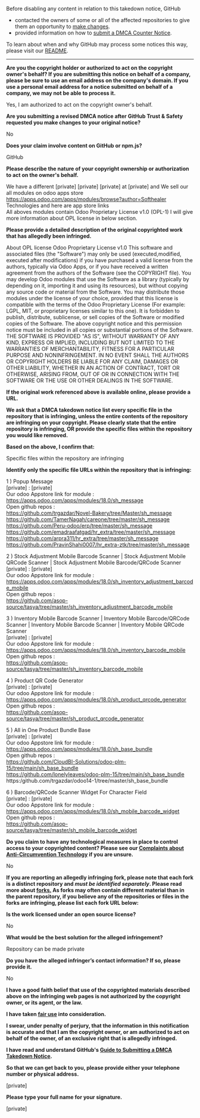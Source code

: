 Before disabling any content in relation to this takedown notice, GitHub
- contacted the owners of some or all of the affected repositories to give them an opportunity to [make changes](https://docs.github.com/en/github/site-policy/dmca-takedown-policy#a-how-does-this-actually-work).
- provided information on how to [submit a DMCA Counter Notice](https://docs.github.com/en/articles/guide-to-submitting-a-dmca-counter-notice).

To learn about when and why GitHub may process some notices this way, please visit our [README](https://github.com/github/dmca/blob/master/README.md#anatomy-of-a-takedown-notice).

---

**Are you the copyright holder or authorized to act on the copyright owner's behalf? If you are submitting this notice on behalf of a company, please be sure to use an email address on the company's domain. If you use a personal email address for a notice submitted on behalf of a company, we may not be able to process it.**

Yes, I am authorized to act on the copyright owner's behalf.

**Are you submitting a revised DMCA notice after GitHub Trust & Safety requested you make changes to your original notice?**

No

**Does your claim involve content on GitHub or npm.js?**

GitHub

**Please describe the nature of your copyright ownership or authorization to act on the owner's behalf.**

We have a different [private] [private] [private] at [private] and We sell our all modules on odoo apps store https://apps.odoo.com/apps/modules/browse?author=Softhealer Technologies and here are app store links  
All aboves modules contain Odoo Proprietary License v1.0 (OPL-1) I will give more information about OPL license in below section.

**Please provide a detailed description of the original copyrighted work that has allegedly been infringed.**

About OPL license
Odoo Proprietary License v1.0
This software and associated files (the "Software") may only be used (executed,modified, executed after modifications) if you have purchased a valid license from the authors, typically via Odoo Apps, or if you have received a written agreement
from the authors of the Software (see the COPYRIGHT file).
You may develop Odoo modules that use the Software as a library (typically by depending on it, importing it and using its resources), but without copying any source code or material from the Software. You may distribute those modules under
the license of your choice, provided that this license is compatible with the terms of the Odoo Proprietary License (For example: LGPL, MIT, or proprietary licenses similar to this one).
It is forbidden to publish, distribute, sublicense, or sell copies of the Software or modified copies of the Software.
The above copyright notice and this permission notice must be included in all copies or substantial portions of the Software.
THE SOFTWARE IS PROVIDED "AS IS", WITHOUT WARRANTY OF ANY KIND, EXPRESS OR IMPLIED, INCLUDING BUT NOT LIMITED TO THE WARRANTIES OF MERCHANTABILITY, FITNESS FOR A PARTICULAR PURPOSE AND
NONINFRINGEMENT. IN NO EVENT SHALL THE AUTHORS OR COPYRIGHT HOLDERS BE LIABLE FOR ANY CLAIM, DAMAGES OR OTHER LIABILITY, WHETHER IN AN ACTION OF CONTRACT, TORT OR OTHERWISE, ARISING FROM,
OUT OF OR IN CONNECTION WITH THE SOFTWARE OR THE USE OR OTHER DEALINGS IN THE SOFTWARE.

**If the original work referenced above is available online, please provide a URL.**

**We ask that a DMCA takedown notice list every specific file in the repository that is infringing, unless the entire contents of the repository are infringing on your copyright. Please clearly state that the entire repository is infringing, OR provide the specific files within the repository you would like removed.**

**Based on the above, I confirm that:**

Specific files within the repository are infringing

**Identify only the specific file URLs within the repository that is infringing:**

1 ) Popup Message  
[private] : [private]    
Our odoo Appstore link for module : https://apps.odoo.com/apps/modules/18.0/sh_message  
Open github repos :  
https://github.com/trgazdar/Novel-Bakery/tree/Master/sh_message    
https://github.com/TamerNagah/careone/tree/master/sh_message    
https://github.com/Peru-odoo/erp/tree/master/sh_message  
https://github.com/emadraafatgad/hr_extra/tree/master/sh_message    
https://github.com/arpra311/hr_extra/tree/master/sh_message    
https://github.com/PravinShahi0007/hr_extra-ztk/tree/master/sh_message  
  
2 ) Stock Adjustment Mobile Barcode Scanner | Stock Adjustment Mobile QRCode Scanner | Stock Adjustment Mobile Barcode/QRCode Scanner  
[private] : [private]    
Our odoo Appstore link for module : https://apps.odoo.com/apps/modules/18.0/sh_inventory_adjustment_barcode_mobile  
Open github repos :  
https://github.com/asop-source/tasya/tree/master/sh_inventory_adjustment_barcode_mobile  
  
3 ) Inventory Mobile Barcode Scanner | Inventory Mobile Barcode/QRCode Scanner | Inventory Mobile Barcode Scanner | Inventory Mobile QRCode Scanner  
[private] : [private]    
Our odoo Appstore link for module : https://apps.odoo.com/apps/modules/18.0/sh_inventory_barcode_mobile  
Open github repos :  
https://github.com/asop-source/tasya/tree/master/sh_inventory_barcode_mobile  
  
4 ) Product QR Code Generator  
[private] : [private]    
Our odoo Appstore link for module : https://apps.odoo.com/apps/modules/18.0/sh_product_qrcode_generator  
Open github repos :  
https://github.com/asop-source/tasya/tree/master/sh_product_qrcode_generator  
  
5 ) All in One Product Bundle Base  
[private] : [private]    
Our odoo Appstore link for module : https://apps.odoo.com/apps/modules/18.0/sh_base_bundle  
Open github repos :  
https://github.com/CloudBI-Solutions/odoo-plm-15/tree/main/sh_base_bundle    
https://github.com/lonelyleaves/odoo-plm-15/tree/main/sh_base_bundle  
https:/github.com/trgazdar/odoo14-1/tree/master/sh_base_bundle  
  
6 ) Barcode/QRCode Scanner Widget For Character Field  
[private] : [private]    
Our odoo Appstore link for module : https://apps.odoo.com/apps/modules/18.0/sh_mobile_barcode_widget  
Open github repos :  
https://github.com/asop-source/tasya/tree/master/sh_mobile_barcode_widget  

**Do you claim to have any technological measures in place to control access to your copyrighted content? Please see our <a href="https://docs.github.com/articles/guide-to-submitting-a-dmca-takedown-notice#complaints-about-anti-circumvention-technology">Complaints about Anti-Circumvention Technology</a> if you are unsure.**

No

**If you are reporting an allegedly infringing fork, please note that each fork is a distinct repository and <i>must be identified separately</i>. Please read more about <a href="https://docs.github.com/articles/dmca-takedown-policy#b-what-about-forks-or-whats-a-fork">forks.</a> As forks may often contain different material than in the parent repository, if you believe any of the repositories or files in the forks are infringing, please list each fork URL below:**

**Is the work licensed under an open source license?**

No

**What would be the best solution for the alleged infringement?**

Repository can be made private

**Do you have the alleged infringer’s contact information? If so, please provide it.**

No

**I have a good faith belief that use of the copyrighted materials described above on the infringing web pages is not authorized by the copyright owner, or its agent, or the law.**

**I have taken <a href="https://www.lumendatabase.org/topics/22">fair use</a> into consideration.**

**I swear, under penalty of perjury, that the information in this notification is accurate and that I am the copyright owner, or am authorized to act on behalf of the owner, of an exclusive right that is allegedly infringed.**

**I have read and understand GitHub's <a href="https://docs.github.com/articles/guide-to-submitting-a-dmca-takedown-notice/">Guide to Submitting a DMCA Takedown Notice</a>.**

**So that we can get back to you, please provide either your telephone number or physical address.**

[private]

**Please type your full name for your signature.**

[private]
